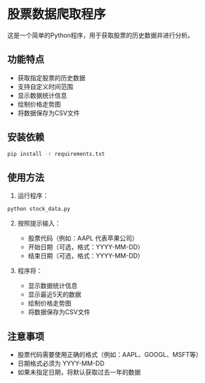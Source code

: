 # 股票数据爬取程序

这是一个简单的Python程序，用于获取股票的历史数据并进行分析。

## 功能特点

- 获取指定股票的历史数据
- 支持自定义时间范围
- 显示数据统计信息
- 绘制价格走势图
- 将数据保存为CSV文件

## 安装依赖

```bash
pip install -r requirements.txt
```

## 使用方法

1. 运行程序：
```bash
python stock_data.py
```

2. 按照提示输入：
   - 股票代码（例如：AAPL 代表苹果公司）
   - 开始日期（可选，格式：YYYY-MM-DD）
   - 结束日期（可选，格式：YYYY-MM-DD）

3. 程序将：
   - 显示数据统计信息
   - 显示最近5天的数据
   - 绘制价格走势图
   - 将数据保存为CSV文件

## 注意事项

- 股票代码需要使用正确的格式（例如：AAPL、GOOGL、MSFT等）
- 日期格式必须为 YYYY-MM-DD
- 如果未指定日期，将默认获取过去一年的数据 